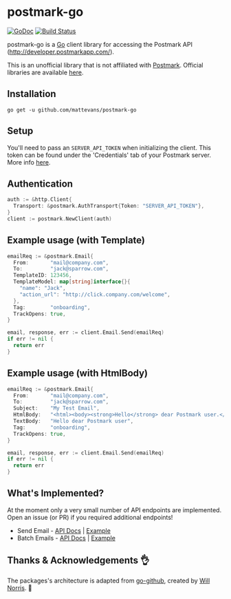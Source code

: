 # postmark-go

[![GoDoc](https://godoc.org/github.com/mattevans/postmark-go?status.svg)](https://godoc.org/github.com/mattevans/postmark-go)
[![Build Status](https://travis-ci.org/mattevans/postmark-go.svg?branch=master)](https://travis-ci.org/mattevans/postmark-go)

postmark-go is a [Go](http://golang.org) client library for accessing the Postmark API (http://developer.postmarkapp.com/).

This is an unofficial library that is not affiliated with [Postmark](http://postmarkapp.com). Official libraries are available
[here](http://developer.postmarkapp.com/developer-official-libs.html).

Installation
-----------------

`go get -u github.com/mattevans/postmark-go`

Setup
-----------------

You'll need to pass an `SERVER_API_TOKEN` when initializing the client. This token can be
found under the 'Credentials' tab of your Postmark server. More info [here](http://developer.postmarkapp.com/developer-api-overview.html#authentication).

Authentication
-------------
```go
auth := &http.Client{
  Transport: &postmark.AuthTransport{Token: "SERVER_API_TOKEN"},
}
client := postmark.NewClient(auth)
```

Example usage (with Template)
-------------

```go
emailReq := &postmark.Email{
  From:       "mail@company.com",
  To:         "jack@sparrow.com",
  TemplateID: 123456,
  TemplateModel: map[string]interface{}{
    "name": "Jack",
    "action_url": "http://click.company.com/welcome",
  },
  Tag:        "onboarding",
  TrackOpens: true,
}

email, response, err := client.Email.Send(emailReq)
if err != nil {
  return err
}
```

Example usage (with HtmlBody)
-------------

```go
emailReq := &postmark.Email{
  From:       "mail@company.com",
  To:         "jack@sparrow.com",
  Subject:    "My Test Email",
  HtmlBody:   "<html><body><strong>Hello</strong> dear Postmark user.</body></html>",
  TextBody:   "Hello dear Postmark user",
  Tag:        "onboarding",
  TrackOpens: true,
}

email, response, err := client.Email.Send(emailReq)
if err != nil {
  return err
}
```

What's Implemented?
----------------

At the moment only a very small number of API endpoints are implemented. Open an
issue (or PR) if you required additional endpoints!

- Send Email - [API Docs](http://developer.postmarkapp.com/developer-api-email.html#send-email) | [Example](examples/send-email/main.go)
- Batch Emails - [API Docs](http://developer.postmarkapp.com/developer-api-email.html#batch-emails) | [Example](examples/batch-emails/main.go)

Thanks &amp; Acknowledgements :ok_hand:
----------------

The packages's architecture is adapted from
[go-github](https://github.com/google/go-github), created by [Will
Norris](https://github.com/willnorris). :beers:
